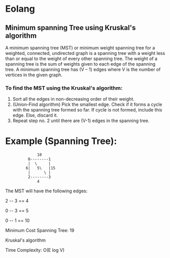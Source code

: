 # Eolang

## Minimum spanning Tree using Kruskal's algorithm 
A minimum spanning tree (MST) or minimum weight spanning tree for a weighted, connected,
undirected graph is a spanning tree with a weight less than or equal to the weight of
every other spanning tree.
The weight of a spanning tree is the sum of weights given to each edge of the spanning tree.
A minimum spanning tree has (V – 1) edges where V is the number of vertices in the given graph.

### To find the MST using the Kruskal's algorithm:

1. Sort all the edges in non-decreasing order of their weight.
2. (Union-Find algorithm) Pick the smallest edge. Check if it forms a cycle with the spanning tree formed so far.    If cycle is not formed, include this edge. Else, discard it.
3. Repeat step no. 2 until there are (V-1) edges in the spanning tree.

#  Example (Spanning Tree):
                  10
              0--------1
              |  \     |
             6|   5\   |15
              |      \ |
              2--------3
                  4

The MST will have the following edges:

2 -- 3 == 4

0 -- 3 == 5

0 -- 1 == 10

Minimum Cost Spanning Tree: 19

Kruskal's algorithm

Time Complexity: O(E log V)

